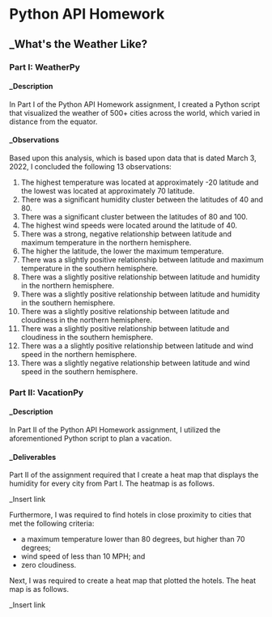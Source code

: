 # Python API Homework 

## _What's the Weather Like?

### Part I: WeatherPy

#### _Description

In Part I of the Python API Homework assignment, I created a Python script that visualized the weather of 500+ cities across the world, which varied in distance from the equator. 

#### _Observations 

Based upon this analysis, which is based upon data that is dated March 3, 2022, I concluded the following 13 observations: 

1.  The highest temperature was located at approximately -20 latitude and the lowest was located at approximately 70 latitude.
2.  There was a significant humidity cluster between the latitudes of 40 and 80. 
3.  There was a significant cluster between the latitudes of 80 and 100. 
4.  The highest wind speeds were located around the latitude of 40.
5.  There was a strong, negative relationship between latitude and maximum temperature in the northern hemisphere. 
6.  The higher the latitude, the lower the maximum temperature.
7.  There was a slightly positive relationship between latitude and maximum temperature in the southern hemisphere.
8.  There was a slightly positive relationship between latitude and humidity in the northern hemisphere.
9.  There was a slightly positive relationship between latitude and humidity in the southern hemisphere.
10. There was a slightly positive relationship between latitude and cloudiness in the northern hemisphere.
11. There was a slightly positive relationship between latitude and cloudiness in the southern hemisphere.
12. There was a a slightly positive relationship between latitude and wind speed in the northern hemisphere.
13. There was a slightly negative relationship between latitude and wind speed in the southern hemisphere.

### Part II: VacationPy

#### _Description

In Part II of the Python API Homework assignment, I utilized the aforementioned Python script to plan a vacation. 

#### _Deliverables

Part II of the assignment required that I create a heat map that displays the humidity for every city from Part I. The heatmap is as follows. 

_Insert link

Furthermore, I was required to find hotels in close proximity to cities that met the following criteria:

- a maximum temperature lower than 80 degrees, but higher than 70 degrees; 
- wind speed of less than 10 MPH; and 
- zero cloudiness. 

Next, I was required to create a heat map that plotted the hotels. The heat map is as follows. 

_Insert link



